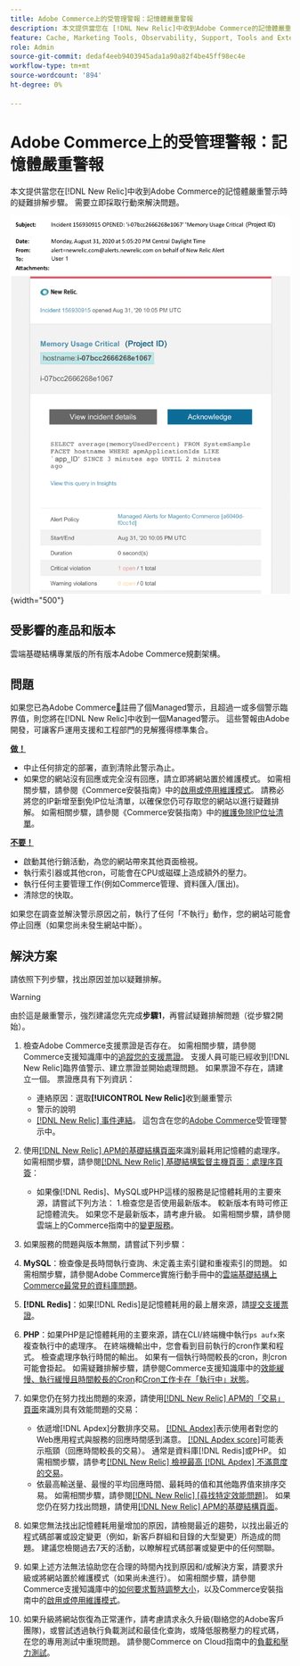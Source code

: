 ```yaml
---
title: Adobe Commerce上的受管理警報：記憶體嚴重警報
description: 本文提供當您在 [!DNL New Relic]中收到Adobe Commerce的記憶體嚴重警示時的疑難排解步驟。 需要立即採取行動來解決問題。
feature: Cache, Marketing Tools, Observability, Support, Tools and External Services
role: Admin
source-git-commit: dedaf4eeb9403945ada1a90a82f4be45ff98ec4e
workflow-type: tm+mt
source-wordcount: '894'
ht-degree: 0%

---
```


# Adobe Commerce上的受管理警報：記憶體嚴重警報

本文提供當您在[!DNL New Relic]中收到Adobe Commerce的記憶體嚴重警示時的疑難排解步驟。 需要立即採取行動來解決問題。

![磁碟嚴重警示](../../assets/managed-alerts/memory-critical-magento-managed.png){width="500"}

## 受影響的產品和版本

雲端基礎結構專業版的所有版本Adobe Commerce規劃架構。

## 問題

如果您已為Adobe Commerce[&#128279;](managed-alerts-for-magento-commerce.md)註冊了個Managed警示，且超過一或多個警示臨界值，則您將在[!DNL New Relic]中收到一個Managed警示。 這些警報由Adobe開發，可讓客戶運用支援和工程部門的見解獲得標準集合。

<u> **做！** </u>

* 中止任何排定的部署，直到清除此警示為止。
* 如果您的網站沒有回應或完全沒有回應，請立即將網站置於維護模式。 如需相關步驟，請參閱《Commerce安裝指南》中的[啟用或停用維護模式](https://experienceleague.adobe.com/zh-hant/docs/commerce-operations/installation-guide/tutorials/maintenance-mode)。 請務必將您的IP新增至劐免IP位址清單，以確保您仍可存取您的網站以進行疑難排解。 如需相關步驟，請參閱《Commerce安裝指南》中的[維護免除IP位址清單](https://experienceleague.adobe.com/zh-hant/docs/commerce-operations/installation-guide/tutorials/maintenance-mode#maintain-the-list-of-exempt-ip-addresses)。

<u>**不要！**</u>

* 啟動其他行銷活動，為您的網站帶來其他頁面檢視。
* 執行索引器或其他cron，可能會在CPU或磁碟上造成額外的壓力。
* 執行任何主要管理工作(例如Commerce管理、資料匯入/匯出)。
* 清除您的快取。

如果您在調查並解決警示原因之前，執行了任何「不執行」動作，您的網站可能會停止回應（如果您尚未發生網站中斷）。

## 解決方案

請依照下列步驟，找出原因並加以疑難排解。

>[!WARNING]
>
>由於這是嚴重警示，強烈建議您先完成&#x200B;**步驟1**，再嘗試疑難排解問題（從步驟2開始）。

1. 檢查Adobe Commerce支援票證是否存在。 如需相關步驟，請參閱Commerce支援知識庫中的[追蹤您的支援票證](https://experienceleague.adobe.com/zh-hant/docs/commerce-knowledge-base/kb/help-center-guide/magento-help-center-user-guide#track-support-case)。 支援人員可能已經收到[!DNL New Relic]臨界值警示、建立票證並開始處理問題。 如果票證不存在，請建立一個。 票證應具有下列資訊：
   * 連絡原因：選取&#x200B;**[!UICONTROL New Relic]**&#x200B;收到嚴重警示
   * 警示的說明
   * [[!DNL New Relic] 事件連結](https://docs.newrelic.com/docs/alerts-applied-intelligence/new-relic-alerts/alert-incidents/view-violation-event-details-incidents)。 這包含在您的[Adobe Commerce](managed-alerts-for-magento-commerce.md)受管理警示中。

1. 使用[[!DNL New Relic] APM的基礎結構頁面](https://docs.newrelic.com/docs/infrastructure/infrastructure-ui-pages/infra-hosts-ui-page/)來識別最耗用記憶體的處理序。 如需相關步驟，請參閱[[!DNL New Relic] 基礎結構監督主機頁面：處理序頁簽](https://docs.newrelic.com/docs/infrastructure/infrastructure-ui-pages/infra-hosts-ui-page/#processes)：
   * 如果像[!DNL Redis]、MySQL或PHP這樣的服務是記憶體耗用的主要來源，請嘗試下列方法：
1.檢查您是否使用最新版本。 較新版本有時可修正記憶體流失。 如果您不是最新版本，請考慮升級。 如需相關步驟，請參閱雲端上的Commerce指南中的[變更服務](https://experienceleague.adobe.com/docs/commerce-cloud-service/user-guide/configure/service/services-yaml.html?lang=zh-Hant)。
1. 如果服務的問題與版本無關，請嘗試下列步驟：
1. **MySQL**：檢查像是長時間執行查詢、未定義主索引鍵和重複索引的問題。 如需相關步驟，請參閱Adobe Commerce實施行動手冊中的[雲端基礎結構上Commerce最常見的資料庫問題](https://experienceleague.adobe.com/docs/commerce-operations/implementation-playbook/best-practices/maintenance/resolve-database-performance-issues.html?lang=zh-Hant)。
1. **[!DNL Redis]**：如果[!DNL Redis]是記憶體耗用的最上層來源，請[提交支援票證](https://experienceleague.adobe.com/zh-hant/docs/commerce-knowledge-base/kb/help-center-guide/magento-help-center-user-guide#support-case)。
1. **PHP**：如果PHP是記憶體耗用的主要來源，請在CLI/終端機中執行`ps aufx`來複查執行中的處理序。 在終端機輸出中，您會看到目前執行的cron作業和程式。 檢查處理序執行時間的輸出。 如果有一個執行時間較長的cron，則cron可能會掛起。 如需疑難排解步驟，請參閱Commerce支援知識庫中的[效能緩慢、執行緩慢且時間較長的Cron](https://experienceleague.adobe.com/zh-hant/docs/commerce-knowledge-base/kb/troubleshooting/miscellaneous/slow-performance-slow-and-long-running-crons)和[Cron工作卡在「執行中」狀態](https://experienceleague.adobe.com/zh-hant/docs/commerce-knowledge-base/kb/troubleshooting/miscellaneous/cron-job-is-stuck-in-running-status)。
1. 如果您仍在努力找出問題的來源，請使用[[!DNL New Relic] APM的「交易」頁面](https://docs.newrelic.com/docs/apm/applications-menu/monitoring/transactions-page-find-specific-performance-problems)來識別具有效能問題的交易：
   * 依遞增[!DNL Apdex]分數排序交易。 [[!DNL Apdex]](https://docs.newrelic.com/docs/apm/new-relic-apm/apdex/apdex-measure-user-satisfaction)表示使用者對您的Web應用程式與服務的回應時間感到滿意。 [[!DNL Apdex score]](managed-alerts-for-magento-commerce-apdex-warning-alert.md)可能表示瓶頸（回應時間較長的交易）。 通常是資料庫[!DNL &#x200B; Redis]或PHP。 如需相關步驟，請參考[[!DNL New Relic] 檢視最高 [!DNL Apdex] 不滿意度的交易](https://docs.newrelic.com/docs/apm/new-relic-apm/apdex/view-your-apdex-score#apdex-dissat)。
   * 依最高輸送量、最慢的平均回應時間、最耗時的值和其他臨界值來排序交易。 如需相關步驟，請參閱[[!DNL New Relic] [尋找特定效能問題]](https://docs.newrelic.com/docs/apm/applications-menu/monitoring/transactions-page-find-specific-performance-problems)。 如果您仍在努力找出問題，請使用[[!DNL New Relic] APM的基礎結構頁面](https://docs.newrelic.com/docs/infrastructure/infrastructure-ui-pages/infra-hosts-ui-page/)。
1. 如果您無法找出記憶體耗用量增加的原因，請檢閱最近的趨勢，以找出最近的程式碼部署或設定變更（例如，新客戶群組和目錄的大型變更）所造成的問題。 建議您檢閱過去7天的活動，以瞭解程式碼部署或變更中的任何關聯。
1. 如果上述方法無法協助您在合理的時間內找到原因和/或解決方案，請要求升級或將網站置於維護模式（如果尚未進行）。 如需相關步驟，請參閱Commerce支援知識庫中的[如何要求暫時調整大小](https://experienceleague.adobe.com/zh-hant/docs/commerce-knowledge-base/kb/how-to/how-to-request-temporary-magento-upsize)，以及Commerce安裝指南中的[啟用或停用維護模式](https://experienceleague.adobe.com/zh-hant/docs/commerce-operations/installation-guide/tutorials/maintenance-mode)。
1. 如果升級將網站恢復為正常運作，請考慮請求永久升級(聯絡您的Adobe客戶團隊)，或嘗試透過執行負載測試和最佳化查詢，或降低服務壓力的程式碼，在您的專用測試中重現問題。 請參閱Commerce on Cloud指南中的[負載和壓力測試](https://experienceleague.adobe.com/zh-hant/docs/commerce-cloud-service/user-guide/develop/test/staging-and-production#load-and-stress-testing)。
